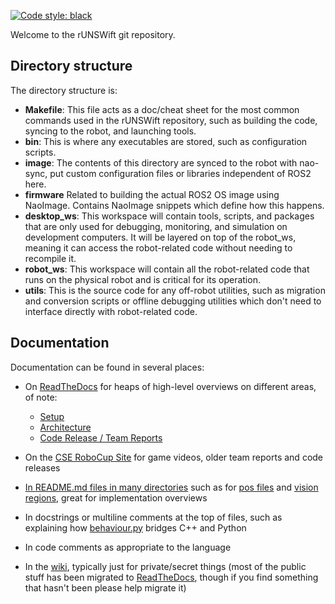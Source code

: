 [![Code style: black](https://img.shields.io/badge/code%20style-black-000000.svg)](https://github.com/psf/black)

Welcome to the rUNSWift git repository.


## Directory structure

The directory structure is:

* **Makefile**: This file acts as a doc/cheat sheet for the most common commands used in the rUNSWift repository, such
  as building the code, syncing to the robot, and launching tools.
* **bin**:
    This is where any executables are stored, such as configuration scripts.
* **image**:
    The contents of this directory are synced to the robot with nao-sync, put custom configuration files
    or libraries independent of ROS2 here.
* **firmware**
    Related to building the actual ROS2 OS image using NaoImage. Contains NaoImage snippets which define how
    this happens.
* **desktop_ws**:
    This workspace will contain tools, scripts, and packages that are only used for debugging, monitoring, and 
    simulation on development computers. It will be layered on top of the robot_ws, meaning it can access the
    robot-related code without needing to recompile it.
* **robot_ws**:
    This workspace will contain all the robot-related code that runs on the physical robot and is critical for its 
    operation.
* **utils**:
    This is the source code for any off-robot utilities, such as migration and conversion scripts or
    offline debugging utilities which don't need to interface directly with robot-related code.


## Documentation

Documentation can be found in several places:
 - On [ReadTheDocs][read-the-docs] for heaps of high-level overviews on different areas, of note:
    - [Setup](https://runswift.readthedocs.io/en/latest/setup/index.html)
    - [Architecture](https://runswift.readthedocs.io/en/latest/architecture.html)
    - [Code Release / Team Reports](https://runswift.readthedocs.io/en/latest/code_releases_team_reports.html)

 - On the [CSE RoboCup Site](https://cgi.cse.unsw.edu.au/~robocup/) for game videos, older team reports and code releases

 <!-- search link is relative to repo home.  won't work when looking at `README.md` as a blob. -->
 - [In README.md files in many directories](../../search?q=filename%3AREADME) such as for [pos files](image/home/nao/data/pos/README.md) and [vision regions](robot/perception/vision/Region/README.md), great for implementation overviews
 
 - In docstrings or multiline comments at the top of files, such as explaining how [behaviour.py](image/home/nao/data/behaviours/behaviour.py#L1-L17) bridges C++ and Python

 - In code comments as appropriate to the language
 
 <!-- wiki link is relative to repo home.  won't work when looking at `README.md` as a blob. -->
 - In the [wiki](../../wiki), typically just for private/secret things (most of the public stuff has been migrated to [ReadTheDocs][read-the-docs], though if you find something that hasn't been please help migrate it)

[read-the-docs]: https://runswift.readthedocs.io/


